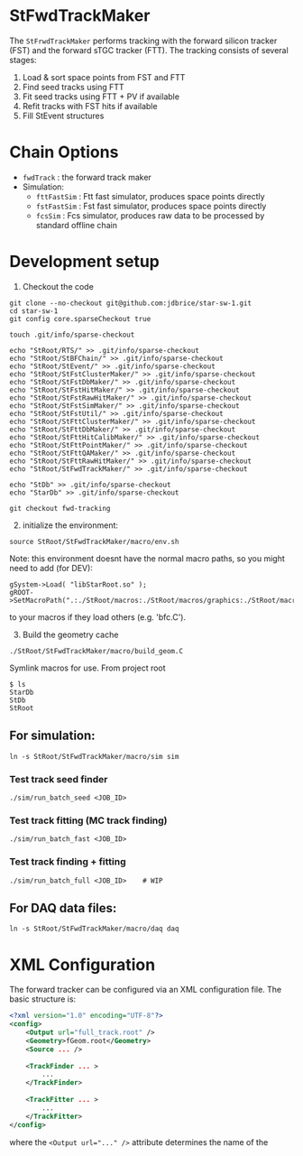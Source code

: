 # StFwdTrackMaker
The `StFrwdTrackMaker` performs tracking with the forward silicon tracker (FST) and the forward sTGC tracker (FTT). The tracking consists of several stages:
1. Load & sort space points from FST and FTT
2. Find seed tracks using FTT
3. Fit seed tracks using FTT + PV if available
4. Refit tracks with FST hits if  available
5. Fill StEvent structures

# Chain Options
- `fwdTrack` : the forward track maker
- Simulation:
    - `fttFastSim` : Ftt fast simulator, produces space points directly
    - `fstFastSim` : Fst fast simulator, produces space points directly
    - `fcsSim` : Fcs simulator, produces raw data to be processed by standard offline chain

# Development setup
1. Checkout the code 
```
git clone --no-checkout git@github.com:jdbrice/star-sw-1.git
cd star-sw-1
git config core.sparseCheckout true

touch .git/info/sparse-checkout

echo "StRoot/RTS/" >> .git/info/sparse-checkout
echo "StRoot/StBFChain/" >> .git/info/sparse-checkout
echo "StRoot/StEvent/" >> .git/info/sparse-checkout
echo "StRoot/StFstClusterMaker/" >> .git/info/sparse-checkout
echo "StRoot/StFstDbMaker/" >> .git/info/sparse-checkout
echo "StRoot/StFstHitMaker/" >> .git/info/sparse-checkout
echo "StRoot/StFstRawHitMaker/" >> .git/info/sparse-checkout
echo "StRoot/StFstSimMaker/" >> .git/info/sparse-checkout
echo "StRoot/StFstUtil/" >> .git/info/sparse-checkout
echo "StRoot/StFttClusterMaker/" >> .git/info/sparse-checkout
echo "StRoot/StFttDbMaker/" >> .git/info/sparse-checkout
echo "StRoot/StFttHitCalibMaker/" >> .git/info/sparse-checkout
echo "StRoot/StFttPointMaker/" >> .git/info/sparse-checkout
echo "StRoot/StFttQAMaker/" >> .git/info/sparse-checkout
echo "StRoot/StFttRawHitMaker/" >> .git/info/sparse-checkout
echo "StRoot/StFwdTrackMaker/" >> .git/info/sparse-checkout

echo "StDb" >> .git/info/sparse-checkout
echo "StarDb" >> .git/info/sparse-checkout

git checkout fwd-tracking

```
2. initialize the environment:
```
source StRoot/StFwdTrackMaker/macro/env.sh
```
Note: this environment doesnt have the normal macro paths, so you might need to add (for DEV):
```
gSystem->Load( "libStarRoot.so" );
gROOT->SetMacroPath(".:./StRoot/macros:./StRoot/macros/graphics:./StRoot/macros/analysis:./StRoot/macros/test:./StRoot/macros/examples:./StRoot/macros/html:./StRoot/macros/qa:./StRoot/macros/calib:./StRoot/macros/mudst:/afs/rhic.bnl.gov/star/packages/DEV/StRoot/macros:/afs/rhic.bnl.gov/star/packages/DEV/StRoot/macros/graphics:/afs/rhic.bnl.gov/star/packages/DEV/StRoot/macros/analysis:/afs/rhic.bnl.gov/star/packages/DEV/StRoot/macros/test:/afs/rhic.bnl.gov/star/packages/DEV/StRoot/macros/examples:/afs/rhic.bnl.gov/star/packages/DEV/StRoot/macros/html:/afs/rhic.bnl.gov/star/packages/DEV/StRoot/macros/qa:/afs/rhic.bnl.gov/star/packages/DEV/StRoot/macros/calib:/afs/rhic.bnl.gov/star/packages/DEV/StRoot/macros/mudst:/afs/rhic.bnl.gov/star/ROOT/36/5.34.38/.sl73_x8664_gcc485/rootdeb/macros:/afs/rhic.bnl.gov/star/ROOT/36/5.34.38/.sl73_x8664_gcc485/rootdeb/tutorials");
```
to your macros if they load others (e.g. 'bfc.C').

3. Build the geometry cache
```
./StRoot/StFwdTrackMaker/macro/build_geom.C
```

Symlink macros for use. From project root
```
$ ls 
StarDb
StDb
StRoot
```

## For simulation:
```
ln -s StRoot/StFwdTrackMaker/macro/sim sim
```

### Test track seed finder
```
./sim/run_batch_seed <JOB_ID>
``` 

### Test track fitting (MC track finding)
```
./sim/run_batch_fast <JOB_ID>
``` 

### Test track finding + fitting 
```
./sim/run_batch_full <JOB_ID>    # WIP
``` 


## For DAQ data files:
```
ln -s StRoot/StFwdTrackMaker/macro/daq daq
```



# XML Configuration
The forward tracker can be configured via an XML configuration file.
The basic structure is:
```xml
<?xml version="1.0" encoding="UTF-8"?>
<config>
    <Output url="full_track.root" />
    <Geometry>fGeom.root</Geometry>
    <Source ... />
    
    <TrackFinder ... >
        ...
    </TrackFinder>
    
    <TrackFitter ... >
        ...
    </TrackFitter>
</config>
```

where the `<Output url="..." />` attribute determines the name of the 
